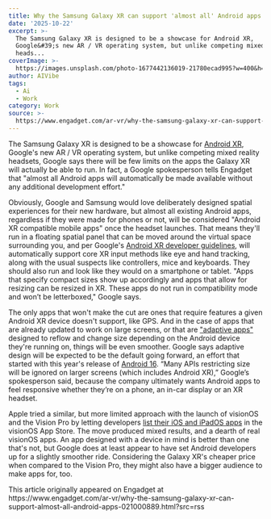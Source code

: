 ```yaml
---
title: Why the Samsung Galaxy XR can support 'almost all' Android apps
date: '2025-10-22'
excerpt: >-
  The Samsung Galaxy XR is designed to be a showcase for Android XR,
  Google&#39;s new AR / VR operating system, but unlike competing mixed reality
  heads...
coverImage: >-
  https://images.unsplash.com/photo-1677442136019-21780ecad995?w=400&h=200&fit=crop&auto=format
author: AIVibe
tags:
  - Ai
  - Work
category: Work
source: >-
  https://www.engadget.com/ar-vr/why-the-samsung-galaxy-xr-can-support-almost-all-android-apps-021000889.html?src=rss
---
```

<p>The Samsung Galaxy XR is designed to be a showcase for <a target="_blank" class="link" href="https://www.engadget.com/ar-vr/google-lays-out-its-vision-for-an-android-xr-ecosystem-160001103.html" data-i13n="cpos:1;pos:1">Android XR</a>, Google&#39;s new AR / VR operating system, but unlike competing mixed reality headsets, Google says there will be few limits on the apps the Galaxy XR will actually be able to run. In fact, a Google spokesperson tells Engadget that &quot;almost all Android apps will automatically be made available without any additional development effort.&quot;</p><p>Obviously, Google and Samsung would love deliberately designed spatial experiences for their new hardware, but almost all existing Android apps, regardless if they were made for phones or not, will be considered &quot;Android XR compatible mobile apps&quot; once the headset launches. That means they&#39;ll run in a floating spatial panel that can be moved around the virtual space surrounding you, and per Google&#39;s <a target="_blank" class="link" href="https://developer.android.com/docs/quality-guidelines/android-xr#android-xr" data-i13n="cpos:2;pos:1">Android XR developer guidelines</a>, will automatically support core XR input methods like eye and hand tracking, along with the usual suspects like controllers, mice and keyboards. They should also run and look like they would on a smartphone or tablet. &quot;Apps that specify compact sizes show up accordingly and apps that allow for resizing can be resized in XR. These apps do not run in compatibility mode and won’t be letterboxed,&quot; Google says.</p><p>The only apps that won&#39;t make the cut are ones that require features a given Android XR device doesn&#39;t support, like GPS. And in the case of apps that are already updated to work on large screens, or that are <a target="_blank" class="link" href="https://android-developers.googleblog.com/2025/05/adaptiveapps-io25.html" data-i13n="cpos:3;pos:1">&quot;adaptive apps&quot;</a> designed to reflow and change size depending on the Android device they&#39;re running on, things will be even smoother. Google says adaptive design will be expected to be the default going forward, an effort that started with this year&#39;s release of <a target="_blank" class="link" href="https://www.engadget.com/mobile/android-16-is-out-complete-with-new-features-for-pixel-phones-including-live-notification-updates-170006935.html" data-i13n="cpos:4;pos:1">Android 16</a>. “Many APIs restricting size will be ignored on larger screens (which includes Android XR),” Google’s spokesperson said, because the company ultimately wants Android apps to feel responsive whether they’re on a phone, an in-car display or an XR headset.</p><p>Apple tried a similar, but more limited approach with the launch of visionOS and the Vision Pro by letting developers <a target="_blank" class="link" href="https://www.engadget.com/ios-apps-will-publish-to-the-apple-vision-pro-store-by-default-183016666.html" data-i13n="slk:list their iOS and iPadOS apps;cpos:5;pos:1">list their iOS and iPadOS apps</a> in the visionOS App Store. The move produced mixed results, and a dearth of real visionOS apps. An app designed with a device in mind is better than one that&#39;s not, but Google does at least appear to have set Android developers up for a slightly smoother ride. Considering the Galaxy XR&#39;s cheaper price when compared to the Vision Pro, they might also have a bigger audience to make apps for, too.</p>This article originally appeared on Engadget at https://www.engadget.com/ar-vr/why-the-samsung-galaxy-xr-can-support-almost-all-android-apps-021000889.html?src=rss
